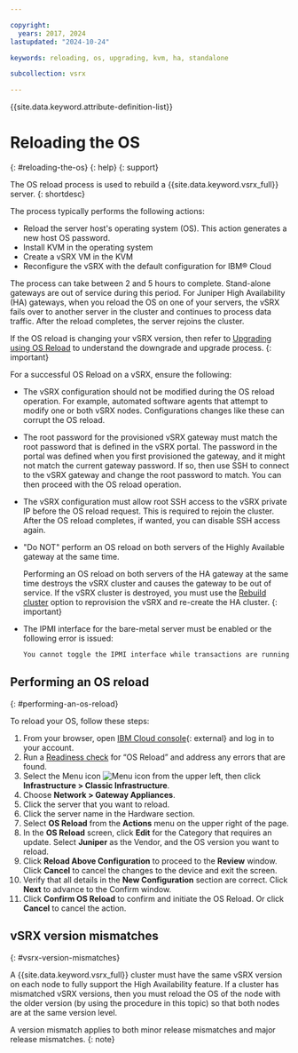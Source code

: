 ```yaml
---

copyright:
  years: 2017, 2024
lastupdated: "2024-10-24"

keywords: reloading, os, upgrading, kvm, ha, standalone

subcollection: vsrx

---
```


{{site.data.keyword.attribute-definition-list}}

# Reloading the OS
{: #reloading-the-os}
{: help}
{: support}

The OS reload process is used to rebuild a {{site.data.keyword.vsrx_full}} server.
{: shortdesc}

The process typically performs the following actions:

* Reload the server host's operating system (OS). This action generates a new host OS password.
* Install KVM in the operating system
* Create a vSRX VM in the KVM
* Reconfigure the vSRX with the default configuration for IBM® Cloud

The process can take between 2 and 5 hours to complete. Stand-alone gateways are out of service during this period. For Juniper High Availability (HA) gateways, when you reload the OS on one of your servers, the vSRX fails over to another server in the cluster and continues to process data traffic. After the reload completes, the server rejoins the cluster.

If the OS reload is changing your vSRX version, then refer to [Upgrading using OS Reload](/docs/vsrx?topic=vsrx-os-reload-upgrade#os-reload-upgrade) to understand the downgrade and upgrade process.
{: important}

For a successful OS Reload on a vSRX, ensure the following:

* The vSRX configuration should not be modified during the OS reload operation. For example, automated software agents that attempt to modify one or both vSRX nodes. Configurations changes like these can corrupt the OS reload.

* The root password for the provisioned vSRX gateway must match the root password that is defined in the vSRX portal. The password in the portal was defined when you first provisioned the gateway, and it might not match the current gateway password. If so, then use SSH to connect to the vSRX gateway and change the root password to match. You can then proceed with the OS reload operation.

* The vSRX configuration must allow root SSH access to the vSRX private IP before the OS reload request. This is required to rejoin the cluster. After the OS reload completes, if wanted, you can disable SSH access again.

* "Do NOT" perform an OS reload on both servers of the Highly Available gateway at the same time.

   Performing an OS reload on both servers of the HA gateway at the same time destroys the vSRX cluster and causes the gateway to be out of service. If the vSRX cluster is destroyed, you must use the [Rebuild cluster](/docs/vsrx?topic=vsrx-rebuilding-an-ha-cluster) option to reprovision the vSRX and re-create the HA cluster.
   {: important}

* The IPMI interface for the bare-metal server must be enabled or the following error is issued:

   ```sh
   You cannot toggle the IPMI interface while transactions are running.
   ```

## Performing an OS reload
{: #performing-an-os-reload}

To reload your OS, follow these steps:

1. From your browser, open [IBM Cloud console](/login){: external} and log in to your account.
2. Run a [Readiness check](/docs/vsrx?topic=vsrx-vsrx-readiness#vsrx-readiness) for “OS Reload” and address any errors that are found.
3. Select the Menu icon ![Menu icon](../../icons/icon_hamburger.svg) from the upper left, then click **Infrastructure > Classic Infrastructure**.
4. Choose **Network > Gateway Appliances**.
5. Click the server that you want to reload.
6. Click the server name in the Hardware section.
7. Select **OS Reload** from the **Actions** menu on the upper right of the page.
8. In the **OS Reload** screen, click **Edit** for the Category that requires an update. Select **Juniper** as the Vendor, and the OS version you want to reload.
9. Click **Reload Above Configuration** to proceed to the **Review** window. Click **Cancel** to cancel the changes to the device and exit the screen.
10. Verify that all details in the **New Configuration** section are correct. Click **Next** to advance to the Confirm window.
11. Click **Confirm OS Reload** to confirm and initiate the OS Reload. Or click **Cancel** to cancel the action.

## vSRX version mismatches
{: #vsrx-version-mismatches}

A {{site.data.keyword.vsrx_full}} cluster must have the same vSRX version on each node to fully support the High Availability feature. If a cluster has mismatched vSRX versions, then you must reload the OS of the node with the older version (by using the procedure in this topic) so that both nodes are at the same version level.

A version mismatch applies to both minor release mismatches and major release mismatches.
{: note}

